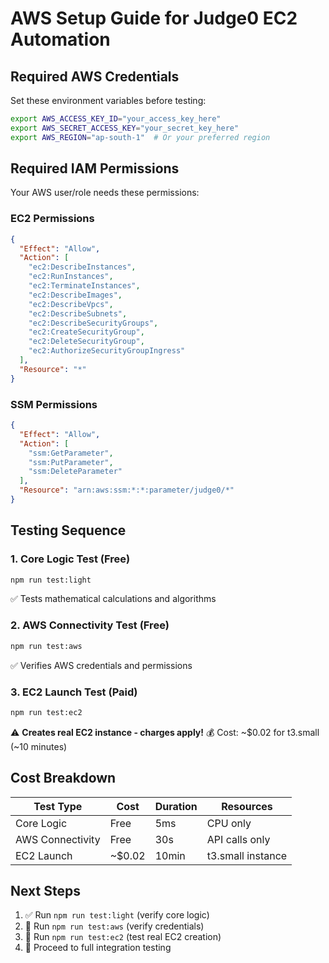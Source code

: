 # AWS Setup Guide for Judge0 EC2 Automation

## Required AWS Credentials

Set these environment variables before testing:

```bash
export AWS_ACCESS_KEY_ID="your_access_key_here"
export AWS_SECRET_ACCESS_KEY="your_secret_key_here"
export AWS_REGION="ap-south-1"  # Or your preferred region
```

## Required IAM Permissions

Your AWS user/role needs these permissions:

### EC2 Permissions
```json
{
  "Effect": "Allow",
  "Action": [
    "ec2:DescribeInstances",
    "ec2:RunInstances", 
    "ec2:TerminateInstances",
    "ec2:DescribeImages",
    "ec2:DescribeVpcs",
    "ec2:DescribeSubnets",
    "ec2:DescribeSecurityGroups",
    "ec2:CreateSecurityGroup",
    "ec2:DeleteSecurityGroup",
    "ec2:AuthorizeSecurityGroupIngress"
  ],
  "Resource": "*"
}
```

### SSM Permissions  
```json
{
  "Effect": "Allow",
  "Action": [
    "ssm:GetParameter",
    "ssm:PutParameter", 
    "ssm:DeleteParameter"
  ],
  "Resource": "arn:aws:ssm:*:*:parameter/judge0/*"
}
```

## Testing Sequence

### 1. Core Logic Test (Free)
```bash
npm run test:light
```
✅ Tests mathematical calculations and algorithms

### 2. AWS Connectivity Test (Free)
```bash
npm run test:aws
```
✅ Verifies AWS credentials and permissions  

### 3. EC2 Launch Test (Paid)
```bash
npm run test:ec2
```
⚠️ **Creates real EC2 instance - charges apply!**
💰 Cost: ~$0.02 for t3.small (~10 minutes)

## Cost Breakdown

| Test Type | Cost | Duration | Resources |
|-----------|------|----------|-----------|
| Core Logic | Free | 5ms | CPU only |
| AWS Connectivity | Free | 30s | API calls only |
| EC2 Launch | ~$0.02 | 10min | t3.small instance |

## Next Steps

1. ✅ Run `npm run test:light` (verify core logic)
2. 🔧 Run `npm run test:aws` (verify credentials)  
3. 🚀 Run `npm run test:ec2` (test real EC2 creation)
4. 🏥 Proceed to full integration testing 